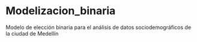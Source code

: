 # Modelizacion_binaria
Modelo de elección binaria para el análisis de datos sociodemográficos de la ciudad de Medellín

